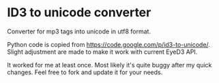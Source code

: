 ID3 to unicode converter
==============

Converter for mp3 tags into unicode in utf8 format. 

Python code is copied from https://code.google.com/p/id3-to-unicode/. Slight adjustment are made to make it work with current EyeD3 API.

It worked for me at least once. Most likely it's quite buggy after my quick changes. Feel free to fork and update it for your needs.